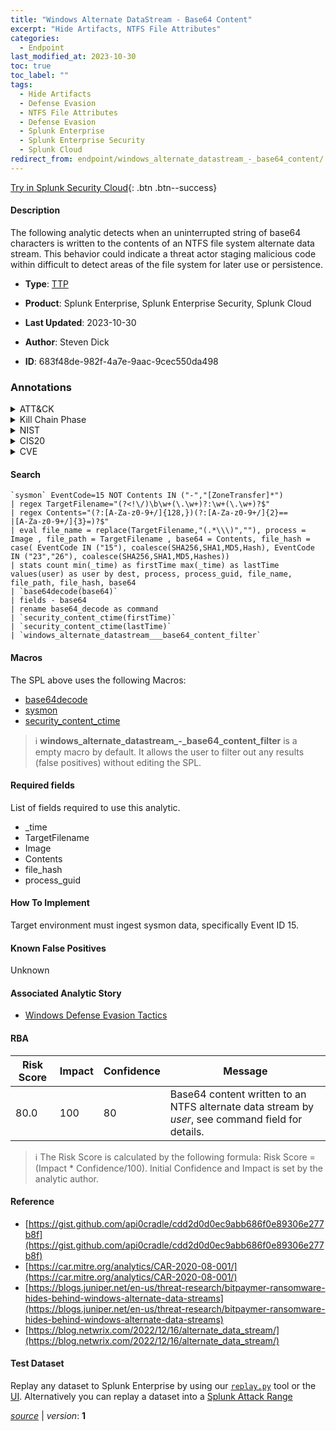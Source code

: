 ```yaml
---
title: "Windows Alternate DataStream - Base64 Content"
excerpt: "Hide Artifacts, NTFS File Attributes"
categories:
  - Endpoint
last_modified_at: 2023-10-30
toc: true
toc_label: ""
tags:
  - Hide Artifacts
  - Defense Evasion
  - NTFS File Attributes
  - Defense Evasion
  - Splunk Enterprise
  - Splunk Enterprise Security
  - Splunk Cloud
redirect_from: endpoint/windows_alternate_datastream_-_base64_content/
---
```




[Try in Splunk Security Cloud](https://www.splunk.com/en_us/cyber-security.html){: .btn .btn--success}

#### Description

The following analytic detects when an uninterrupted string of base64 characters is written to the contents of an NTFS file system alternate data stream. This behavior could indicate a threat actor staging malicious code within difficult to detect areas of the file system for later use or persistence.

- **Type**: [TTP](https://github.com/splunk/security_content/wiki/Detection-Analytic-Types)
- **Product**: Splunk Enterprise, Splunk Enterprise Security, Splunk Cloud

- **Last Updated**: 2023-10-30
- **Author**: Steven Dick
- **ID**: 683f48de-982f-4a7e-9aac-9cec550da498

### Annotations
<details>
  <summary>ATT&CK</summary>

<div markdown="1">

#### [ATT&CK](https://attack.mitre.org/)

| ID          | Technique   | Tactic         |
| ----------- | ----------- |--------------- |
| [T1564](https://attack.mitre.org/techniques/T1564/) | Hide Artifacts | Defense Evasion |

| [T1564.004](https://attack.mitre.org/techniques/T1564/004/) | NTFS File Attributes | Defense Evasion |

</div>
</details>


<details>
  <summary>Kill Chain Phase</summary>

<div markdown="1">

* Exploitation


</div>
</details>


<details>
  <summary>NIST</summary>

<div markdown="1">

* DE.CM



</div>
</details>

<details>
  <summary>CIS20</summary>

<div markdown="1">

* CIS 10



</div>
</details>

<details>
  <summary>CVE</summary>

<div markdown="1">


</div>
</details>


#### Search

```
`sysmon` EventCode=15 NOT Contents IN ("-","[ZoneTransfer]*") 
| regex TargetFilename="(?<!\/)\b\w+(\.\w+)?:\w+(\.\w+)?$" 
| regex Contents="(?:[A-Za-z0-9+/]{128,})(?:[A-Za-z0-9+/]{2}==
|[A-Za-z0-9+/]{3}=)?$" 
| eval file_name = replace(TargetFilename,"(.*\\\)",""), process = Image , file_path = TargetFilename , base64 = Contents, file_hash = case( EventCode IN ("15"), coalesce(SHA256,SHA1,MD5,Hash), EventCode IN ("23","26"), coalesce(SHA256,SHA1,MD5,Hashes)) 
| stats count min(_time) as firstTime max(_time) as lastTime values(user) as user by dest, process, process_guid, file_name, file_path, file_hash, base64 
| `base64decode(base64)` 
| fields - base64 
| rename base64_decode as command 
| `security_content_ctime(firstTime)` 
| `security_content_ctime(lastTime)` 
| `windows_alternate_datastream___base64_content_filter`
```

#### Macros
The SPL above uses the following Macros:
* [base64decode](https://github.com/splunk/security_content/blob/develop/macros/base64decode.yml)
* [sysmon](https://github.com/splunk/security_content/blob/develop/macros/sysmon.yml)
* [security_content_ctime](https://github.com/splunk/security_content/blob/develop/macros/security_content_ctime.yml)

> :information_source:
> **windows_alternate_datastream_-_base64_content_filter** is a empty macro by default. It allows the user to filter out any results (false positives) without editing the SPL.



#### Required fields
List of fields required to use this analytic.
* _time
* TargetFilename
* Image
* Contents
* file_hash
* process_guid



#### How To Implement
Target environment must ingest sysmon data, specifically Event ID 15.
#### Known False Positives
Unknown

#### Associated Analytic Story
* [Windows Defense Evasion Tactics](/stories/windows_defense_evasion_tactics)




#### RBA

| Risk Score  | Impact      | Confidence   | Message      |
| ----------- | ----------- |--------------|--------------|
| 80.0 | 100 | 80 | Base64 content written to an NTFS alternate data stream by $user$, see command field for details. |


> :information_source:
> The Risk Score is calculated by the following formula: Risk Score = (Impact * Confidence/100). Initial Confidence and Impact is set by the analytic author.


#### Reference

* [https://gist.github.com/api0cradle/cdd2d0d0ec9abb686f0e89306e277b8f](https://gist.github.com/api0cradle/cdd2d0d0ec9abb686f0e89306e277b8f)
* [https://car.mitre.org/analytics/CAR-2020-08-001/](https://car.mitre.org/analytics/CAR-2020-08-001/)
* [https://blogs.juniper.net/en-us/threat-research/bitpaymer-ransomware-hides-behind-windows-alternate-data-streams](https://blogs.juniper.net/en-us/threat-research/bitpaymer-ransomware-hides-behind-windows-alternate-data-streams)
* [https://blog.netwrix.com/2022/12/16/alternate_data_stream/](https://blog.netwrix.com/2022/12/16/alternate_data_stream/)



#### Test Dataset
Replay any dataset to Splunk Enterprise by using our [`replay.py`](https://github.com/splunk/attack_data#using-replaypy) tool or the [UI](https://github.com/splunk/attack_data#using-ui).
Alternatively you can replay a dataset into a [Splunk Attack Range](https://github.com/splunk/attack_range#replay-dumps-into-attack-range-splunk-server)




[*source*](https://github.com/splunk/security_content/tree/develop/detections/endpoint/windows_alternate_datastream_-_base64_content.yml) \| *version*: **1**